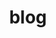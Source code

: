 ---
layout: grid
title: blog
slug: Blog
sidebar: true
order: 2
description: >
  blog posts
hide_description: true
sitemap: true
permalink: /blog/
---